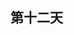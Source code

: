 ## 第十二天

<!-- 
  处理包裹字符的符号

  改变当前位置的包裹符号： c + s + 要改变的符号 + 要改成的符号
  s 是 surround 字符的意思

  添加包裹符号：  y + s + 范围(i 或者 a) + 要添加的符号
  譬如给当前单词添加(),使用 y s i w ( 即可添加

  删除包裹的符号： d + s + 要删除的符号

  对于可视化模式下： 使用 S + 要添加的符号  即可给可视化选中的内容添加包裹的符号
-->





